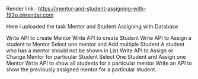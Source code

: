 Render link : https://mentor-and-student-assigning-with-193o.onrender.com

Here i uploaded the task Mentor and Student Assigning with Database

Write API to create Mentor
Write API to create Student
Write API to Assign a student to Mentor
Select one mentor and Add multiple Student 
A student who has a mentor should not be shown in List
Write API to Assign or Change Mentor for particular Student
Select One Student and Assign one Mentor
Write API to show all students for a particular mentor
Write an API to show the previously assigned mentor for a particular student.
